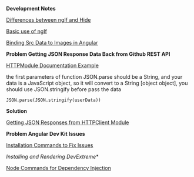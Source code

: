 **Development Notes**

[Differences between ngIf and Hide](https://www.angularjswiki.com/angular/difference-between-ngif-and-hidden-or-displaynone-in-angular/)

[Basic use of ngIf](https://www.angularjswiki.com/angular/understanding-angulars-ngif-else-then-with-examples/)

[Binding Src Data to Images in Angular](https://stackoverflow.com/questions/40797925/how-to-bind-img-src-in-angular-2-in-ngfor)


**Problem Getting JSON Response Data Back from Github REST API**

[HTTPModule Documentation Example](https://www.tutorialspoint.com/angular7/angular7_http_client.htm)

 the first parameters of function JSON.parse should be a String, and your data is a JavaScript object, so it will convert to a String [object object], you should use JSON.stringify before pass the data

`JSON.parse(JSON.stringify(userData))`

**Solution**

[Getting JSON Responses from HTTPClient Module](https://stackoverflow.com/questions/38380462/syntaxerror-unexpected-token-o-in-json-at-position-1)

**Problem Angular Dev Kit Issues**

[Installation Commands to Fix Issues](https://www.thecodebuzz.com/cannot-find-module-angular-devkit-build-angular-package-json/)

*Installing and Rendering DevExtreme**

[Node Commands for Dependency Injection](https://js.devexpress.com/Documentation/Guide/Angular_Components/Getting_Started/Add_DevExtreme_to_an_Angular_CLI_Application/)